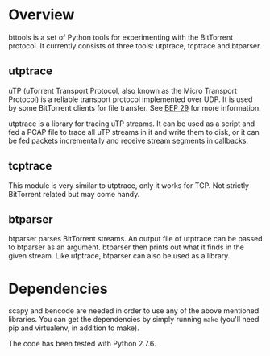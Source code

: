 # Overview

bttools is a set of Python tools for experimenting with the BitTorrent
protocol. It currently consists of three tools: utptrace, tcptrace and
btparser.

## utptrace

uTP (uTorrent Transport Protocol, also known as the Micro Transport
Protocol) is a reliable transport protocol implemented over UDP. It is
used by some BitTorrent clients for file transfer. See [BEP 29][1] for
more information.

utptrace is a library for tracing uTP streams. It can be used as a
script and fed a PCAP file to trace all uTP streams in it and write
them to disk, or it can be fed packets incrementally and receive
stream segments in callbacks.

## tcptrace

This module is very similar to utptrace, only it works for TCP. Not
strictly BitTorrent related but may come handy.

## btparser

btparser parses BitTorrent streams. An output file of utptrace can be
passed to btparser as an argument. btparser then prints out what it
finds in the given stream. Like utptrace, btparser can also be used as
a library.

# Dependencies

scapy and bencode are needed in order to use any of the above
mentioned libraries. You can get the dependencies by simply running
`make` (you'll need pip and virtualenv, in addition to make).

The code has been tested with Python 2.7.6.

[1]: http://www.bittorrent.org/beps/bep_0029.html
